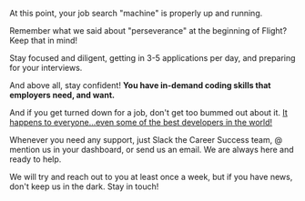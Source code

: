 At this point, your job search "machine" is properly up and running.

Remember what we said about "perseverance" at the beginning of Flight?  Keep that in mind!  

Stay focused and diligent, getting in 3-5 applications per day, and preparing for your interviews. 

And above all, stay confident!  __You have in-demand coding skills that employers need, and want.__

And if you get turned down for a job, don't get too bummed out about it.  [It happens to everyone...even some of the best developers in the world!](http://rejected.us/)

Whenever you need any support, just Slack the Career Success team, @ mention us in your dashboard, or send us an email.  We are always here and ready to help. 

We will try and reach out to you at least once a week, but if you have news, don't keep us in the dark. Stay in touch!